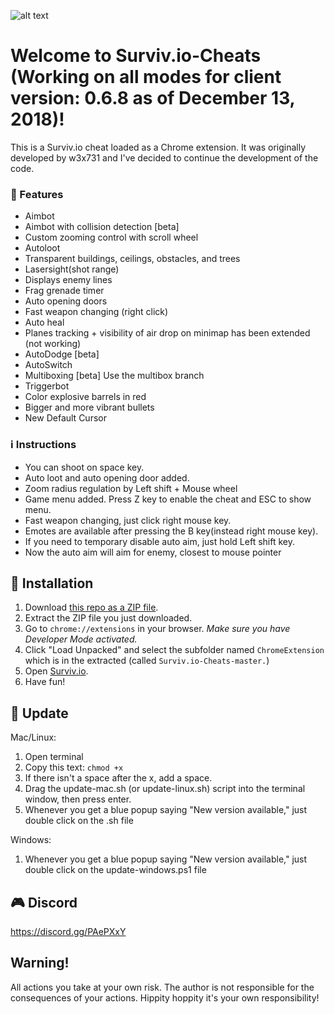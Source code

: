 ![alt text](http://i67.tinypic.com/357hs47.png "Survivio Banner")
# Welcome to Surviv.io-Cheats (Working on all modes for client version: 0.6.8 as of December 13, 2018)!
This is a Surviv.io cheat loaded as a Chrome extension. It was originally developed by w3x731 and I've decided to continue the development of the code.



### 💪 Features

* Aimbot
* Aimbot with collision detection [beta]
* Custom zooming control with scroll wheel
* Autoloot
* Transparent buildings, ceilings, obstacles, and trees
* Lasersight(shot range)
* Displays enemy lines
* Frag grenade timer
* Auto opening doors
* Fast weapon changing (right click)
* Auto heal
* Planes tracking + visibility of air drop on minimap has been extended (not working)
* AutoDodge [beta]
* AutoSwitch
* Multiboxing [beta] Use the multibox branch
* Triggerbot
* Color explosive barrels in red
* Bigger and more vibrant bullets
* New Default Cursor


### :information_source: Instructions

- You can shoot on space key.
- Auto loot and auto opening door added.
- Zoom radius regulation by Left shift + Mouse wheel
- Game menu added. Press Z key to enable the cheat and ESC to show menu.
- Fast weapon changing, just click right mouse key.
- Emotes are available after pressing the B key(instead right mouse key).
- If you need to temporary disable auto aim, just hold Left shift key.
- Now the auto aim will aim for enemy, closest to mouse pointer

## 🔨 Installation

1. Download [this repo as a ZIP file](https://github.com/zbot473/SurvivHacks/archive/master.zip). 
2. Extract the ZIP file you just downloaded. 
3. Go to `chrome://extensions` in your browser. *Make sure you have Developer Mode activated.*
4. Click "Load Unpacked" and select the subfolder named `ChromeExtension` which is in the extracted (called `Surviv.io-Cheats-master.`)
5. Open [Surviv.io](http://Surviv.io).
6. Have fun!

## 🔄 Update
Mac/Linux: 
1. Open terminal 
2. Copy this text: ```chmod +x ```
3. If there isn't a space after the x, add a space.
4. Drag the update-mac.sh (or update-linux.sh) script into the terminal window, then press enter.
5. Whenever you get a blue popup saying "New version available," just double click on the .sh file

Windows:
1. Whenever you get a blue popup saying "New version available," just double click on the update-windows.ps1 file

## :video_game: Discord
https://discord.gg/PAePXxY

## Warning!
All actions you take at your own risk. The author is not responsible for the consequences of your actions.
Hippity hoppity it's your own responsibility!

